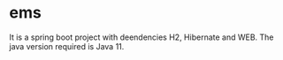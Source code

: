 # ems

It is a spring boot project with deendencies H2, Hibernate and WEB.
The java version required is Java 11.
